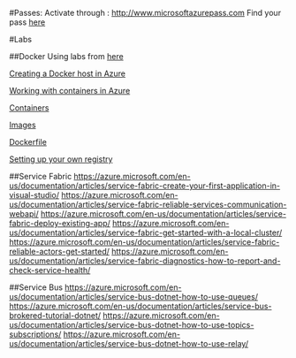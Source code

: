 
#Passes:
Activate through : http://www.microsoftazurepass.com
Find your pass [here](https://gist.github.com/einari/1f514940ad8578b94bbc9752664a2eac)

#Labs

##Docker
Using labs from [here](https://github.com/msdevno/docker-on-azure-hol/)


[Creating a Docker host in Azure](https://github.com/msdevno/docker-on-azure-hol/tree/master/exercise02/01-machine)

[Working with containers in Azure](https://github.com/msdevno/docker-on-azure-hol/tree/master/exercise02/04-azure-container)

[Containers](https://github.com/msdevno/docker-on-azure-hol/tree/master/exercise03/01-containers)

[Images](https://github.com/msdevno/docker-on-azure-hol/tree/master/exercise03/02-images)

[Dockerfile](https://github.com/msdevno/docker-on-azure-hol/tree/master/exercise03/03-dockerfile)

[Setting up your own registry](https://github.com/msdevno/docker-on-azure-hol/tree/master/exercise04)

##Service Fabric
https://azure.microsoft.com/en-us/documentation/articles/service-fabric-create-your-first-application-in-visual-studio/
https://azure.microsoft.com/en-us/documentation/articles/service-fabric-reliable-services-communication-webapi/
https://azure.microsoft.com/en-us/documentation/articles/service-fabric-deploy-existing-app/
https://azure.microsoft.com/en-us/documentation/articles/service-fabric-get-started-with-a-local-cluster/
https://azure.microsoft.com/en-us/documentation/articles/service-fabric-reliable-actors-get-started/
https://azure.microsoft.com/en-us/documentation/articles/service-fabric-diagnostics-how-to-report-and-check-service-health/

##Service Bus
https://azure.microsoft.com/en-us/documentation/articles/service-bus-dotnet-how-to-use-queues/
https://azure.microsoft.com/en-us/documentation/articles/service-bus-brokered-tutorial-dotnet/
https://azure.microsoft.com/en-us/documentation/articles/service-bus-dotnet-how-to-use-topics-subscriptions/
https://azure.microsoft.com/en-us/documentation/articles/service-bus-dotnet-how-to-use-relay/
